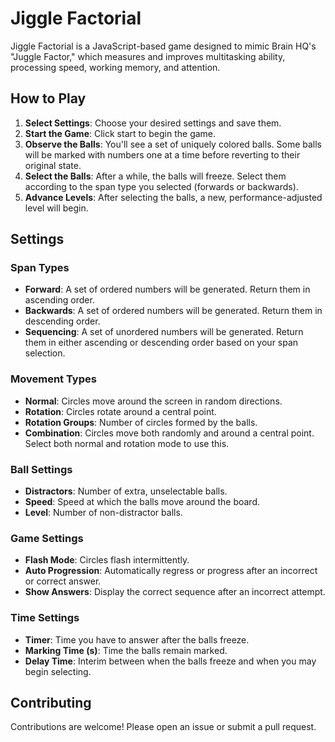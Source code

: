# Jiggle Factorial

Jiggle Factorial is a JavaScript-based game designed to mimic Brain HQ's "Juggle Factor," which measures and improves multitasking ability, processing speed, working memory, and attention.

## How to Play

1. **Select Settings**: Choose your desired settings and save them.
2. **Start the Game**: Click start to begin the game.
3. **Observe the Balls**: You'll see a set of uniquely colored balls. Some balls will be marked with numbers one at a time before reverting to their original state.
4. **Select the Balls**: After a while, the balls will freeze. Select them according to the span type you selected (forwards or backwards).
5. **Advance Levels**: After selecting the balls, a new, performance-adjusted level will begin.

## Settings

### Span Types

- **Forward**: A set of ordered numbers will be generated. Return them in ascending order.
- **Backwards**: A set of ordered numbers will be generated. Return them in descending order.
- **Sequencing**: A set of unordered numbers will be generated. Return them in either ascending or descending order based on your span selection.

### Movement Types

- **Normal**: Circles move around the screen in random directions.
- **Rotation**: Circles rotate around a central point.
- **Rotation Groups**: Number of circles formed by the balls.
- **Combination**: Circles move both randomly and around a central point. Select both normal and rotation mode to use this.

### Ball Settings

- **Distractors**: Number of extra, unselectable balls.
- **Speed**: Speed at which the balls move around the board.
- **Level**: Number of non-distractor balls.

### Game Settings

- **Flash Mode**: Circles flash intermittently.
- **Auto Progression**: Automatically regress or progress after an incorrect or correct answer.
- **Show Answers**: Display the correct sequence after an incorrect attempt.

### Time Settings

- **Timer**: Time you have to answer after the balls freeze.
- **Marking Time (s)**: Time the balls remain marked.
- **Delay Time**: Interim between when the balls freeze and when you may begin selecting.

## Contributing

Contributions are welcome! Please open an issue or submit a pull request.
